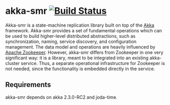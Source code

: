 akka-smr [![Build Status](https://travis-ci.org/msfrank/akka-smr.png?branch=master)](https://travis-ci.org/msfrank/akka-smr)
========

Akka-smr is a state-machine replication library built on top of the [Akka](http://akka.io) framework.
Akka-smr provides a set of fundamental operations which can be used to build higher-level distributed
abstractions, such as synchronization, naming, service discovery, and configuration management.  The
data model and operations are heavily influenced by [Apache Zookeeper](http://zookeeper.apache.org).
However, akka-smr differs from Zookeeper in one very significant way: it is a library, meant to be
integrated into an existing akka-cluster service.  Thus, a separate operational infrastructure for
Zookeeper is not needed, since the functionality is embedded directly in the service.

Requirements
------------

akka-smr depends on akka 2.3.0-RC2 and joda-time.

